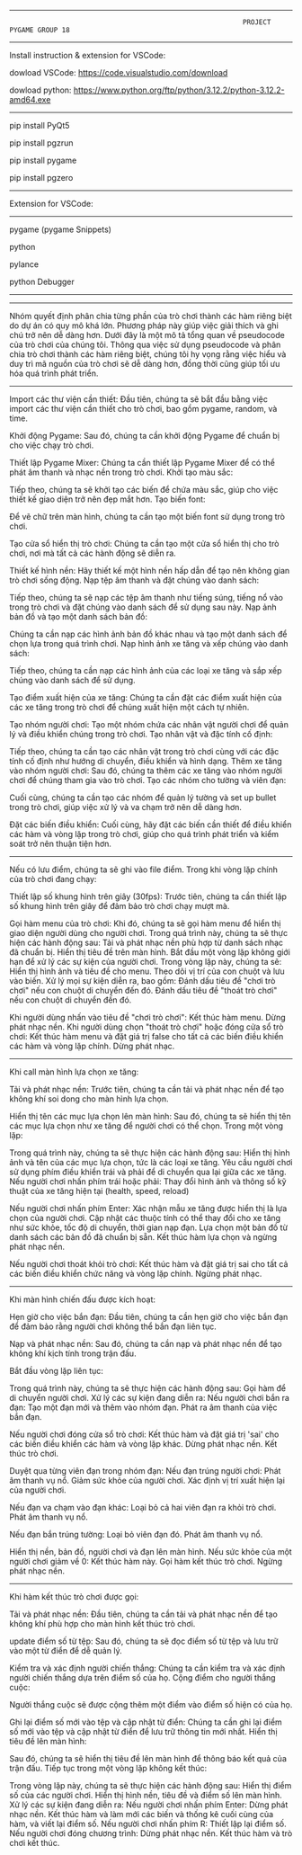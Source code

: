 -------------------------------------------------------------------------------------------------------------------------------------------------------------------------------------------------------
                                                              PROJECT PYGAME GROUP 18
-------------------------------------------------------------------------------------------------------------------------------------------------------------------------------------------------------

Install instruction & extension for VSCode:

dowload VSCode: https://code.visualstudio.com/download

dowload python: https://www.python.org/ftp/python/3.12.2/python-3.12.2-amd64.exe

--------------------

pip install PyQt5

pip install pgzrun

pip install pygame

pip install pgzero

--------------------

Extension for VSCode:

--------------------

pygame (pygame Snippets)

python

pylance

python Debugger

---------------------

-------------------------------------------------------------------------------------------------------------------------------------------------------------------------------------------------------
Nhóm quyết định phân chia từng phần của trò chơi thành các hàm riêng biệt do dự án có quy mô khá lớn. Phương pháp này giúp việc giải thích và ghi chú trở nên dễ dàng hơn. Dưới đây là một mô tả tổng quan về pseudocode của trò chơi của chúng tôi. Thông qua việc sử dụng pseudocode và phân chia trò chơi thành các hàm riêng biệt, chúng tôi hy vọng rằng việc hiểu và duy trì mã nguồn của trò chơi sẽ dễ dàng hơn, đồng thời cũng giúp tối ưu hóa quá trình phát triển.
*******************************************************************************************************************************
Import các thư viện cần thiết:
Đầu tiên, chúng ta sẽ bắt đầu bằng việc import các thư viện cần thiết cho trò chơi, bao gồm pygame, random, và time.

Khởi động Pygame:
Sau đó, chúng ta cần khởi động Pygame để chuẩn bị cho việc chạy trò chơi.

Thiết lập Pygame Mixer:
Chúng ta cần thiết lập Pygame Mixer để có thể phát âm thanh và nhạc nền trong trò chơi.
Khởi tạo màu sắc:

Tiếp theo, chúng ta sẽ khởi tạo các biến để chứa màu sắc, giúp cho việc thiết kế giao diện trở nên đẹp mắt hơn.
Tạo biến font:

Để vẽ chữ trên màn hình, chúng ta cần tạo một biến font sử dụng trong trò chơi.

Tạo cửa sổ hiển thị trò chơi:
Chúng ta cần tạo một cửa sổ hiển thị cho trò chơi, nơi mà tất cả các hành động sẽ diễn ra.

Thiết kế hình nền:
Hãy thiết kế một hình nền hấp dẫn để tạo nên không gian trò chơi sống động.
Nạp tệp âm thanh và đặt chúng vào danh sách:

Tiếp theo, chúng ta sẽ nạp các tệp âm thanh như tiếng súng, tiếng nổ vào trong trò chơi và đặt chúng vào danh sách để sử dụng sau này.
Nạp ảnh bản đồ và tạo một danh sách bản đồ:

Chúng ta cần nạp các hình ảnh bản đồ khác nhau và tạo một danh sách để chọn lựa trong quá trình chơi.
Nạp hình ảnh xe tăng và xếp chúng vào danh sách:

Tiếp theo, chúng ta cần nạp các hình ảnh của các loại xe tăng và sắp xếp chúng vào danh sách để sử dụng.

Tạo điểm xuất hiện của xe tăng:
Chúng ta cần đặt các điểm xuất hiện của các xe tăng trong trò chơi để chúng xuất hiện một cách tự nhiên.

Tạo nhóm người chơi:
Tạo một nhóm chứa các nhân vật người chơi để quản lý và điều khiển chúng trong trò chơi.
Tạo nhân vật và đặc tính cố định:

Tiếp theo, chúng ta cần tạo các nhân vật trong trò chơi cùng với các đặc tính cố định như hướng di chuyển, điều khiển và hình dạng.
Thêm xe tăng vào nhóm người chơi:
Sau đó, chúng ta thêm các xe tăng vào nhóm người chơi để chúng tham gia vào trò chơi.
Tạo các nhóm cho tường và viên đạn:

Cuối cùng, chúng ta cần tạo các nhóm để quản lý tường và set up bullet trong trò chơi, giúp việc xử lý và va chạm trở nên dễ dàng hơn.

Đặt các biến điều khiển:
Cuối cùng, hãy đặt các biến cần thiết để điều khiển các hàm và vòng lặp trong trò chơi, giúp cho quá trình phát triển và kiểm soát trở nên thuận tiện hơn.

*******************************************************************************************************************************************************
Nếu có lưu điểm, chúng ta sẽ ghi vào file điểm.
Trong khi vòng lặp chính của trò chơi đang chạy:

Thiết lập số khung hình trên giây (30fps):
Trước tiên, chúng ta cần thiết lập số khung hình trên giây để đảm bảo trò chơi chạy mượt mà.

Gọi hàm menu của trò chơi:
Khi đó, chúng ta sẽ gọi hàm menu để hiển thị giao diện người dùng cho người chơi.
Trong quá trình này, chúng ta sẽ thực hiện các hành động sau:
Tải và phát nhạc nền phù hợp từ danh sách nhạc đã chuẩn bị.
Hiển thị tiêu đề trên màn hình.
Bắt đầu một vòng lặp không giới hạn để xử lý các sự kiện của người chơi.
Trong vòng lặp này, chúng ta sẽ:
Hiển thị hình ảnh và tiêu đề cho menu.
Theo dõi vị trí của con chuột và lưu vào biến.
Xử lý mọi sự kiện diễn ra, bao gồm:
Đánh dấu tiêu đề "chơi trò chơi" nếu con chuột di chuyển đến đó.
Đánh dấu tiêu đề "thoát trò chơi" nếu con chuột di chuyển đến đó.

Khi người dùng nhấn vào tiêu đề "chơi trò chơi":
Kết thúc hàm menu.
Dừng phát nhạc nền.
Khi người dùng chọn "thoát trò chơi" hoặc đóng cửa sổ trò chơi:
Kết thúc hàm menu và đặt giá trị false cho tất cả các biến điều khiển các hàm và vòng lặp chính.
Dừng phát nhạc.

********************************************************************************************************************************************************
Khi call màn hình lựa chọn xe tăng:

Tải và phát nhạc nền:
Trước tiên, chúng ta cần tải và phát nhạc nền để tạo không khí soi dong cho màn hình lựa chọn.

Hiển thị tên các mục lựa chọn lên màn hình:
Sau đó, chúng ta sẽ hiển thị tên các mục lựa chọn như xe tăng để người chơi có thể chọn.
Trong một vòng lặp:

Trong quá trình này, chúng ta sẽ thực hiện các hành động sau:
Hiển thị hình ảnh và tên của các mục lựa chọn, tức là các loại xe tăng.
Yêu cầu người chơi sử dụng phím điều khiển trái và phải để di chuyển qua lại giữa các xe tăng.
Nếu người chơi nhấn phím trái hoặc phải:
Thay đổi hình ảnh và thông số kỹ thuật của xe tăng hiện tại  (health, speed, reload)

Nếu người chơi nhấn phím Enter:
Xác nhận mẫu xe tăng được hiển thị là lựa chọn của người chơi.
Cập nhật các thuộc tính có thể thay đổi cho xe tăng như sức khỏe, tốc độ di chuyển, thời gian nạp đạn.
Lựa chọn một bản đồ từ danh sách các bản đồ đã chuẩn bị sẵn.
Kết thúc hàm lựa chọn và ngừng phát nhạc nền.

Nếu người chơi thoát khỏi trò chơi:
Kết thúc hàm và đặt giá trị sai cho tất cả các biến điều khiển chức năng và vòng lặp chính.
Ngừng phát nhạc.

**********************************************************************************************************************************************************
Khi màn hình chiến đấu được kích hoạt:

Hẹn giờ cho việc bắn đạn:
Đầu tiên, chúng ta cần hẹn giờ cho việc bắn đạn để đảm bảo rằng người chơi không thể bắn đạn liên tục.

Nạp và phát nhạc nền:
Sau đó, chúng ta cần nạp và phát nhạc nền để tạo không khí kịch tính trong trận đấu.

Bắt đầu vòng lặp liên tục:

Trong quá trình này, chúng ta sẽ thực hiện các hành động sau:
Gọi hàm để di chuyển người chơi.
Xử lý các sự kiện đang diễn ra:
Nếu người chơi bắn ra đạn:
Tạo một đạn mới và thêm vào nhóm đạn.
Phát ra âm thanh của việc bắn đạn.

Nếu người chơi đóng cửa sổ trò chơi:
Kết thúc hàm và đặt giá trị 'sai' cho các biến điều khiển các hàm và vòng lặp khác.
Dừng phát nhạc nền.
Kết thúc trò chơi.

Duyệt qua từng viên đạn trong nhóm đạn:
Nếu đạn trúng người chơi:
Phát âm thanh vụ nổ.
Giảm sức khỏe của người chơi.
Xác định vị trí xuất hiện lại của người chơi.

Nếu đạn va chạm vào đạn khác:
Loại bỏ cả hai viên đạn ra khỏi trò chơi.
Phát âm thanh vụ nổ.

Nếu đạn bắn trúng tường:
Loại bỏ viên đạn đó.
Phát âm thanh vụ nổ.

Hiển thị nền, bản đồ, người chơi và đạn lên màn hình.
Nếu sức khỏe của một người chơi giảm về 0:
Kết thúc hàm này.
Gọi hàm kết thúc trò chơi.
Ngừng phát nhạc nền.

*********************************************************************************************************
Khi hàm kết thúc trò chơi được gọi:

Tải và phát nhạc nền:
Đầu tiên, chúng ta cần tải và phát nhạc nền để tạo không khí phù hợp cho màn hình kết thúc trò chơi.

update điểm số từ tệp:
Sau đó, chúng ta sẽ đọc điểm số từ tệp và lưu trữ vào một từ điển để dễ quản lý.

Kiểm tra và xác định người chiến thắng:
Chúng ta cần kiểm tra và xác định người chiến thắng dựa trên điểm số của họ.
Cộng điểm cho người thắng cuộc:

Người thắng cuộc sẽ được cộng thêm một điểm vào điểm số hiện có của họ.

Ghi lại điểm số mới vào tệp và cập nhật từ điển:
Chúng ta cần ghi lại điểm số mới vào tệp và cập nhật từ điển để lưu trữ thông tin mới nhất.
Hiển thị tiêu đề lên màn hình:

Sau đó, chúng ta sẽ hiển thị tiêu đề lên màn hình để thông báo kết quả của trận đấu.
Tiếp tục trong một vòng lặp không kết thúc:

Trong vòng lặp này, chúng ta sẽ thực hiện các hành động sau:
Hiển thị điểm số của các người chơi.
Hiển thị hình nền, tiêu đề và điểm số lên màn hình.
Xử lý các sự kiện đang diễn ra:
Nếu người chơi nhấn phím Enter:
Dừng phát nhạc nền.
Kết thúc hàm và làm mới các biến và thống kê cuối cùng của hàm, và viết lại điểm số.
Nếu người chơi nhấn phím R:
Thiết lập lại điểm số.
Nếu người chơi đóng chương trình:
Dừng phát nhạc nền.
Kết thúc hàm và trò chơi kết thúc.
